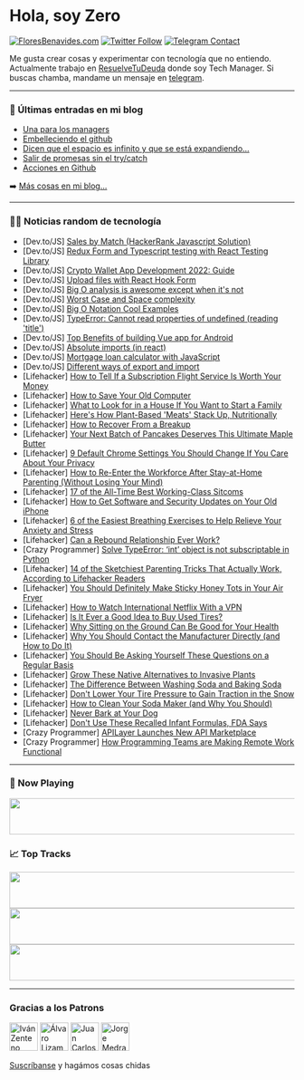 # Hola, soy Zero

[![FloresBenavides.com](https://img.shields.io/website?down_message=oops&label=MiBlog&style=for-the-badge&up_message=online&url=https%3A%2F%2Ffloresbenavides.com)](https://floresbenavides.com) [![Twitter Follow](https://img.shields.io/twitter/follow/ZeroDragon?color=%231DA1F2&label=Follow&logo=twitter&logoColor=ffffff&style=for-the-badge)](https://twitter.com/zerodragon) [![Telegram Contact](https://img.shields.io/badge/escr%C3%ADbeme-ZeroDragon-%2326A5E4?style=for-the-badge&logo=telegram)](https://t.me/zerodragon)

Me gusta crear cosas y experimentar con tecnología que no entiendo.
Actualmente trabajo en [ResuelveTuDeuda](http://github.com/resuelve) donde soy Tech Manager.
Si buscas chamba, mandame un mensaje en [telegram](https://t.me/zerodragon).

---

### 📕 Últimas entradas en mi blog
<!-- BLOG-POST-LIST:START -->
- [Una para los managers](https://floresbenavides.com/una-para-los-managers/)
- [Embelleciendo el github](https://floresbenavides.com/embelleciendo-el-github/)
- [Dicen que el espacio es infinito y que se está expandiendo…](https://floresbenavides.com/dicen-que-el-espacio-es-infinito-y-que-se-esta-expandiendo/)
- [Salir de promesas sin el try/catch](https://floresbenavides.com/salir-de-promesas-sin-el-try-catch/)
- [Acciones en Github](https://floresbenavides.com/acciones-en-github/)
<!-- BLOG-POST-LIST:END -->

➡️ [Más cosas en mi blog...](https://floresbenavides.com)

---

### 👨‍💻 Noticias random de tecnología
<!-- TECH-POSTS:START -->
- [Dev.to/JS] [Sales by Match &lpar;HackerRank Javascript Solution&rpar;](https://dev.to/hokagedemehin/sales-by-match-hackerrank-javascript-solution-ldh)
- [Dev.to/JS] [Redux Form and Typescript testing with React Testing Library](https://dev.to/ip4422/redux-form-and-typescript-testing-with-react-testing-library-5bla)
- [Dev.to/JS] [Crypto Wallet App Development 2022: Guide](https://dev.to/mattyreign/crypto-wallet-app-development-2022-guide-3o12)
- [Dev.to/JS] [Upload files with React Hook Form](https://dev.to/coder4_life/upload-files-with-react-hook-form-m4j)
- [Dev.to/JS] [Big O analysis is awesome except when it&#39;s not](https://dev.to/bellatrix/big-o-analysis-is-awesome-except-when-its-not-3dl2)
- [Dev.to/JS] [Worst Case and Space complexity](https://dev.to/bellatrix/worst-case-and-space-complexity-5gp8)
- [Dev.to/JS] [Big O Notation Cool Examples](https://dev.to/bellatrix/big-o-notation-cool-examples-5glp)
- [Dev.to/JS] [TypeError: Cannot read properties of undefined &lpar;reading &#39;title&#39;&rpar;](https://dev.to/seritiaymen/typeerror-cannot-read-properties-of-undefined-reading-title-42fn)
- [Dev.to/JS] [Top Benefits of building Vue app for Android](https://dev.to/arohi/top-benefits-of-building-vue-app-for-android-lpo)
- [Dev.to/JS] [Absolute imports &lpar;in react&rpar;](https://dev.to/lautaro/absolute-imports-in-react-14a0)
- [Dev.to/JS] [Mortgage loan calculator with JavaScript](https://dev.to/bosspetta/mortgage-loan-calculator-with-javascript-2la7)
- [Dev.to/JS] [Different ways of export and import](https://dev.to/lautaro/different-ways-of-export-and-import-3911)
- [Lifehacker] [How to Tell If a Subscription Flight Service Is Worth Your Money](https://lifehacker.com/how-to-tell-if-a-subscription-flight-service-is-worth-y-1848577760)
- [Lifehacker] [How to Save Your Old Computer](https://lifehacker.com/how-to-save-your-old-computer-1848578002)
- [Lifehacker] [What to Look for in a House If You Want to Start a Family](https://lifehacker.com/what-to-look-for-in-a-house-if-you-want-to-start-a-fami-1848576770)
- [Lifehacker] [Here&#39;s How Plant-Based &#39;Meats&#39; Stack Up, Nutritionally](https://lifehacker.com/heres-how-plant-based-meats-stack-up-nutritionally-1848577417)
- [Lifehacker] [How to Recover From a Breakup](https://lifehacker.com/how-to-recover-from-a-breakup-1848577331)
- [Lifehacker] [Your Next Batch of Pancakes Deserves This Ultimate Maple Butter](https://lifehacker.com/your-next-batch-of-pancakes-deserves-this-ultimate-mapl-1848577214)
- [Lifehacker] [9 Default Chrome Settings You Should Change If You Care About Your Privacy](https://lifehacker.com/9-default-chrome-settings-you-should-change-if-you-care-1848561036)
- [Lifehacker] [How to Re-Enter the Workforce After Stay-at-Home Parenting &lpar;Without Losing Your Mind&rpar;](https://lifehacker.com/how-to-re-enter-the-workforce-after-stay-at-home-parent-1848560882)
- [Lifehacker] [17 of the All-Time Best Working-Class Sitcoms](https://lifehacker.com/17-of-the-all-time-best-working-class-sitcoms-1848567495)
- [Lifehacker] [How to Get Software and Security Updates on Your Old iPhone](https://lifehacker.com/how-to-get-software-and-security-updates-on-your-old-ip-1848574450)
- [Lifehacker] [6 of the Easiest Breathing Exercises to Help Relieve Your Anxiety and Stress](https://lifehacker.com/6-of-the-easiest-breathing-exercises-to-help-relieve-yo-1848571019)
- [Lifehacker] [Can a Rebound Relationship Ever Work?](https://lifehacker.com/can-a-rebound-relationship-ever-work-1848575326)
- [Crazy Programmer] [Solve TypeError: ‘int’ object is not subscriptable in Python](https://www.thecrazyprogrammer.com/2022/02/typeerror-int-object-is-not-subscriptable.html)
- [Lifehacker] [14 of the Sketchiest Parenting Tricks That Actually Work, According to Lifehacker Readers](https://lifehacker.com/14-of-the-sketchiest-parenting-tricks-that-actually-wor-1848572594)
- [Lifehacker] [You Should Definitely Make Sticky Honey Tots in Your Air Fryer](https://lifehacker.com/you-should-definitely-make-sticky-honey-tots-in-your-ai-1848573234)
- [Lifehacker] [How to Watch International Netflix With a VPN](https://lifehacker.com/how-to-watch-international-netflix-with-a-vpn-1848564804)
- [Lifehacker] [Is It Ever a Good Idea to Buy Used Tires?](https://lifehacker.com/is-it-ever-a-good-idea-to-buy-used-tires-1848564353)
- [Lifehacker] [Why Sitting on the Ground Can Be Good for Your Health](https://lifehacker.com/why-sitting-on-the-ground-can-be-good-for-your-health-1848563060)
- [Lifehacker] [Why You Should Contact the Manufacturer Directly &lpar;and How to Do It&rpar;](https://lifehacker.com/why-you-should-contact-the-manufacturer-directly-and-h-1848564941)
- [Lifehacker] [You Should Be Asking Yourself These Questions on a Regular Basis](https://lifehacker.com/you-should-be-asking-yourself-these-questions-on-a-regu-1848564970)
- [Lifehacker] [Grow These Native Alternatives to Invasive Plants](https://lifehacker.com/grow-these-native-alternatives-to-invasive-plants-1848564989)
- [Lifehacker] [The Difference Between Washing Soda and Baking Soda](https://lifehacker.com/the-difference-between-washing-soda-and-baking-soda-1848564278)
- [Lifehacker] [Don&#39;t Lower Your Tire Pressure to Gain Traction in the Snow](https://lifehacker.com/dont-lower-your-tire-pressure-to-gain-traction-in-the-s-1848564822)
- [Lifehacker] [How to Clean Your Soda Maker &lpar;and Why You Should&rpar;](https://lifehacker.com/how-to-clean-your-soda-maker-and-why-you-should-1848564853)
- [Lifehacker] [Never Bark at Your Dog](https://lifehacker.com/never-bark-at-your-dog-1848564272)
- [Lifehacker] [Don&#39;t Use These Recalled Infant Formulas, FDA Says](https://lifehacker.com/dont-use-these-recalled-infant-formulas-fda-says-1848567003)
- [Crazy Programmer] [APILayer Launches New API Marketplace](https://www.thecrazyprogrammer.com/2022/02/apilayer-launches-new-api-marketplace.html)
- [Crazy Programmer] [How Programming Teams are Making Remote Work Functional](https://www.thecrazyprogrammer.com/2022/02/how-programming-teams-are-making-remote-work-functional.html)<!-- TECH-POSTS:END -->

---

### 🎵 Now Playing
<a href="https://spotify-now-playing-dun.vercel.app/now-playing?open"><img src="https://spotify-now-playing-dun.vercel.app/now-playing" width="540" height="64"></a>

### 📈 Top Tracks
<a href="https://spotify-now-playing-dun.vercel.app/top-tracks?i=1&open"><img src="https://spotify-now-playing-dun.vercel.app/top-tracks?i=1" width="540" height="64"></a>
<a href="https://spotify-now-playing-dun.vercel.app/top-tracks?i=2&open"><img src="https://spotify-now-playing-dun.vercel.app/top-tracks?i=2" width="540" height="64"></a>
<a href="https://spotify-now-playing-dun.vercel.app/top-tracks?i=3&open"><img src="https://spotify-now-playing-dun.vercel.app/top-tracks?i=3" width="540" height="64"></a>

---

### Gracias a los Patrons
[<img src="https://avatars.githubusercontent.com/u/243380?v=4" alt="Iván Zenteno" width="50px">](https://github.com/k001) [<img src="https://avatars.githubusercontent.com/u/19955639?v=4" alt="Álvaro Lizama" width="50px">](https://github.com/alvarolizama) [<img src="https://avatars.githubusercontent.com/u/2718753?v=4" alt="Juan Carlos Ruiz" width="50px">](https://github.com/JuanCrg90) [<img src="https://avatars.githubusercontent.com/u/37025?v=4" alt="Jorge Medrano" width="50px">](https://github.com/h1pp1e) 

[Suscríbanse](https://www.patreon.com/zerodragon) y hagámos cosas chidas
